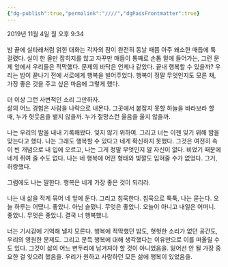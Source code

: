 ```yaml
---
{"dg-publish":true,"permalink":"////","dgPassFrontmatter":true}
---
```



2019년 11월 4일 월 오후 9:34<br/>
<br/>
밤 끝에 실타래처럼 얽힌 대화는 각자의 잠이 완전히 동날 때쯤 아주 왜소한 매듭에 툭 걸렸다. 실이 한 올만 잡히지를 않고 자꾸만 매듭이 통째로 손톱 밑에 들어가는, 그런 문제 앞에서 우리들은 적막했다. 문제의 바닥은 언제나 같았다. 끝내 행복할 수 있을까? 우리는 밤이 끝나기 전에 서로에게 행복을 빌어주었다. 행복이 정말 무엇인지도 모른 채, 가장 좋은 것을 주고 싶은 마음에 그렇게 했다.<br/>
<br/>
더 이상 그런 사변적인 소리 그만하자.<br/>
삶의 어느 경험은 사람을 나락으로 내몬다. 그곳에서 붙잡지 못할 하늘을 바라보라 할 때, 누가 헛웃음을 뱉지 않을까. 누가 절망스런 울음을 울지 않을까.<br/>
<br/>
나는 우리의 밤을 내내 기록해왔다. 잊지 않기 위하여. 그리고 너는 이젠 잊기 위해 밤을 맞는다고 했다. 나는 그래도 행복할 수 있다고 네게 확신하지 못했다. 그것은 여전히 속이 빈 개념으로 내 입에 오르고, 나는 그게 정말 무엇인지 알 자신이 없다. 비었기 때문에 네게 쥐여 줄 수도 없다. 나는 네 행복에 어떤 형태와 빛깔도 입혀줄 수가 없었다. 그거, 허랑했다.<br/>
<br/>
그럼에도 나는 말한다. 행복은 네게 가장 좋은 것이 되리라.<br/>
<br/>
나는 내 삶을 작게 묶어 네 앞에 둔다. 그리고 침묵한다. 침묵으로 툭툭, 나는 묻는다. 오늘 하루는 어땠니. 좋았니. 아님 슬펐니. 무엇은 좋았니. 오늘이 아니고 내일은 어떠니. 좋았니. 무엇은 좋았니. 결국 너 행복했니.<br/>
 <br/>
너는 기시감에 기억해 낼지 모른다. 행복에 적막했던 밤도, 헛헛한 소리가 없던 공간도, 우리의 영원한 문제도. 그리고 문득 행복에 대해 생각했다는 이유만으로 이를 떠올릴 수도 있다. 그것이 삶의 어느 변두리에 남겨져야 할 것이 아니었음을. 잃어선 안 될 가장 중요한 걸 잊으려 했음을. 우리가 원하고 사랑하던 모든 삶에 행복이 있었음을.<br/>
